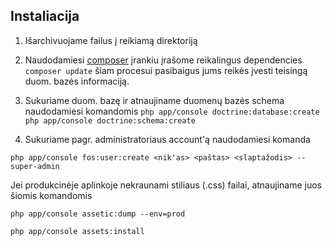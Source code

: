 Instaliacija
----------------------------------
1. Išarchivuojame failus į reikiamą direktoriją

2. Naudodamiesi [composer](https://github.com/composer/composer) įrankiu įrašome reikalingus dependencies
`composer update`
šiam procesui pasibaigus jums reikės įvesti teisingą duom. bazės informaciją.

3. Sukuriame duom. bazę ir atnaujiname duomenų bazės schema naudodamiesi komandomis
`php app/console doctrine:database:create`
`php app/console doctrine:schema:create`

4. Sukuriame pagr. administratoriaus account'ą naudodamiesi komanda

`php app/console fos:user:create <nik'as> <paštas> <slaptažodis> --super-admin`

Jei produkcinėje aplinkoje nekraunami stiliaus (.css) failai, atnaujiname juos šiomis komandomis

`php app/console assetic:dump --env=prod`

`php app/console assets:install`